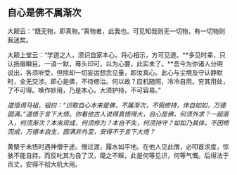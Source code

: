 ## 自心是佛不属渐次

大颠云：“既无物，即真物。”真物者，此我也。可见知我则无一切物，有一切物则我迷矣。

大颠上堂云：“学道之人，须识自家本心。将心相示，方可见道。**多见时辈，只认扬眉瞬目，一语一默，蓦头印可，以为心要，此实未了。**吾今为你诸人分明说出，各须听受，但除却一切妄运想念见量，即汝真心。此心与尘境及守认静默时，全无交涉。即心是佛，不待修治。何以故？应机随照，冷冷自用。穷其用处，了不可得。唤作妙用，乃是本心。大须护持，不可容易。”

*道悟谒马祖，祖曰：“识取自心本来是佛，不属渐次，不假修持，体自如如，万德圆满。”道悟于言下大悟。你看他古人说得真悟得大，自心是佛，何须外求？一超直入，何须渐次？本来现成，何须修为？本自不失，何须持守？如如乃其体，不因修而成，万德本自生，圆满非外至，安得不于言下大悟？*

黄檗于未悟时遇神僧于途。僧过渡，履水如平地。在他人见此僧，必叩首求度，惊骇不能自持。而反叱其为自了汉，麾之不睬，此是何等见识，何等气慨。后得法于百丈，安得不彻大机大用。
